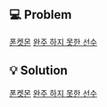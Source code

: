 ## 💻 Problem
[폰켓몬](/Ponketmon/README.md)
[완주 하지 못한 선수](/FailRunner/README.md)
<br/>

## 💡 Solution
[폰켓몬](/Ponketmon/ponketmon.js)
[완주 하지 못한 선수](/FailRunner/FailRunner.js)
